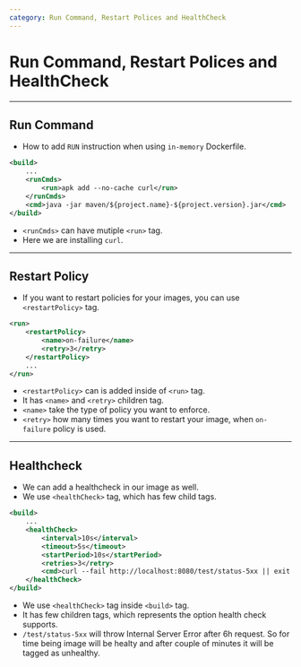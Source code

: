 ```yaml
---
category: Run Command, Restart Polices and HealthCheck
---
```


# Run Command, Restart Polices and HealthCheck

---
## Run Command
* How to add `RUN` instruction when using `in-memory` Dockerfile.

```xml
<build>
    ...
    <runCmds>
        <run>apk add --no-cache curl</run>
    </runCmds>
    <cmd>java -jar maven/${project.name}-${project.version}.jar</cmd>
</build>
``` 
* `<runCmds>` can have mutiple `<run>` tag.
* Here we are installing `curl`.

---
## Restart Policy
* If you want to restart policies for your images, you can use `<restartPolicy>` tag.

```xml
<run>
    <restartPolicy>
        <name>on-failure</name>
        <retry>3</retry>
    </restartPolicy>
    ...
</run>
```
* `<restartPolicy>` can is added inside of `<run>` tag.
* It has `<name>` and `<retry>` children tag.
* `<name>` take the type of policy you want to enforce.
* `<retry>` how many times you want to restart your image, when `on-failure` policy is used.

---
## Healthcheck
* We can add a healthcheck in our image as well.
* We use `<healthCheck>` tag, which has few child tags.

```xml
<build>
    ...
    <healthCheck>
        <interval>10s</interval>
        <timeout>5s</timeout>
        <startPeriod>10s</startPeriod>
        <retries>3</retry>
        <cmd>curl --fail http://localhost:8080/test/status-5xx || exit 1</cmd>
    </healthCheck>
</build>
```
* We use `<healthCheck>` tag inside `<build>` tag.
* It has few children tags, which represents the option health check supports.
* `/test/status-5xx` will throw Internal Server Error after 6h request. So for time being image will be healty and after couple of minutes it will be tagged as unhealthy.
